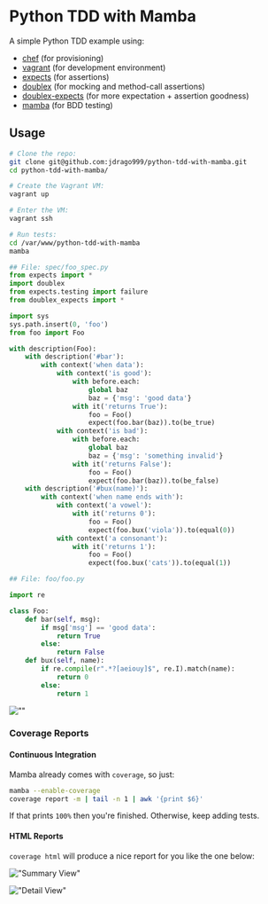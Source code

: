 
# Python TDD with Mamba

A simple Python TDD example using:

  * [chef](https://github.com/chef/chef) (for provisioning)
  * [vagrant](https://github.com/mitchellh/vagrant) (for development environment)
  * [expects](https://github.com/jaimegildesagredo/expects) (for assertions)
  * [doublex](https://pypi.python.org/pypi/doublex) (for mocking and method-call assertions)
  * [doublex-expects](https://github.com/jaimegildesagredo/doublex-expects) (for more expectation + assertion goodness)
  * [mamba](https://github.com/nestorsalceda/mamba) (for BDD testing)

## Usage

```bash
# Clone the repo:
git clone git@github.com:jdrago999/python-tdd-with-mamba.git
cd python-tdd-with-mamba/

# Create the Vagrant VM:
vagrant up

# Enter the VM:
vagrant ssh

# Run tests:
cd /var/www/python-tdd-with-mamba
mamba
```

```python
## File: spec/foo_spec.py
from expects import *
import doublex
from expects.testing import failure
from doublex_expects import *

import sys
sys.path.insert(0, 'foo')
from foo import Foo

with description(Foo):
    with description('#bar'):
        with context('when data'):
            with context('is good'):
                with before.each:
                    global baz
                    baz = {'msg': 'good data'}
                with it('returns True'):
                    foo = Foo()
                    expect(foo.bar(baz)).to(be_true)
            with context('is bad'):
                with before.each:
                    global baz
                    baz = {'msg': 'something invalid'}
                with it('returns False'):
                    foo = Foo()
                    expect(foo.bar(baz)).to(be_false)
    with description('#bux(name)'):
        with context('when name ends with'):
            with context('a vowel'):
                with it('returns 0'):
                    foo = Foo()
                    expect(foo.bux('viola')).to(equal(0))
            with context('a consonant'):
                with it('returns 1'):
                    foo = Foo()
                    expect(foo.bux('cats')).to(equal(1))
```

```python
## File: foo/foo.py

import re

class Foo:
    def bar(self, msg):
        if msg['msg'] == 'good data':
            return True
        else:
            return False
    def bux(self, name):
        if re.compile(r".*?[aeiouy]$", re.I).match(name):
            return 0
        else:
            return 1
```

![""](https://raw.github.com/jdrago999/python-tdd-with-mamba/master/examples/mamba-screenshot.png)

### Coverage Reports

#### Continuous Integration

Mamba already comes with `coverage`, so just:

```bash
mamba --enable-coverage
coverage report -m | tail -n 1 | awk '{print $6}'
```

If that prints `100%` then you're finished. Otherwise, keep adding tests.

#### HTML Reports

`coverage html` will produce a nice report for you like the one below:

!["Summary View"](https://raw.github.com/jdrago999/python-tdd-with-mamba/master/examples/coverage-summary.png)

!["Detail View"](https://raw.github.com/jdrago999/python-tdd-with-mamba/master/examples/coverage-detail.png)
